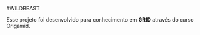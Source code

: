 #WILDBEAST

Esse projeto foi desenvolvido para conhecimento em **GRID** através do curso Origamid.

